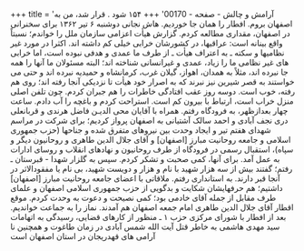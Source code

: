 +++
title = 'آرامش و چالش - صفحه - 00170'
+++
۱۵۴ شود . قرار شد، من به اصفهان بروم. افطار را همان جا خوردیم. هاش نجانی دوشنبه ۶ تیر ۱۳۶۲ برای سخنرانی در اصفهان، مقداری مطالعه کردم. گزارش هیأت اعزامی سازمان ملل را خواندم؛ نسبتاً واقع بینانه است: عراقیها، در کشورشان خرابی خیلی کم داشته اند. اکثرا در مورد غیر نظامیها و سکته ـ به اعتراف هیأت ـ از طرف ما عمدی و هدفی نبوده است، اما خرابی های غیر نظامی ما را زیاد، عمدی و غیرانسانی شناخته اند؛ البته مسئولان ما آنها را همه جا نبرده اند، مثلاً به همدان، اهواز، گیلان غرب، کرمانشاه و حمیدیه نبرده اند و حتی می خواستند به قصر شیرین نیز نبرند که به اصرار خود هیأت تا نزدیکی آنجا رفته اند؛ روی هم رفته، خوب است. دوسه روز عقب افتادگی خاطرات را هم جبران کردم. چون تلفن اصلی منزل خراب است، ارتباط با بیرون کم است. استراحت کردم و باغچه را آب دادم. ساعت چهار بعدازظهر، به فرودگاه رفتم. همراه با آقایان محى الديـن فاضل هرندی و قربانعلی دری نجف آبادی و احمد سالک آشتیانی به اصفهان پرواز کردیم؛ برای شرکت در مراسم شهدای هفتم تیر و ایجاد وحدت بین نیروهای متفرق شده و جناحها (حزب جمهوری اسلامی و جامعه روحانیت مبارز [اصفهان] و آقای جلال الدین طاهری و روحانیون دیگر و سپاه)، استقبال رسمی در فرودگاه از طرف روحانیون و نهادهای انقلاب و روسای ادارات به عمل آمد. برای آنها، کمی صحبت و تشکر کردم. سپس به گلزار شهدا - قبرستان ـ رفتم؛ گفتند بیش از سه هزار شهید با نام و هزار و دویست شهید، بی نام یا مفقودالاثر در آنجا قبر دارند. به استانداری رفتم. ملاقاتی با اعضای جامعه روحانیت مبارز [اصفهان] داشتیم؛ هم حرفهایشان شکایت و بدگویی از حزب جمهوری اسلامی اصفهان و علمای طرف مقابل از جمله آقای خادمی بود؛ کمی نصیحت و دعوت به وحدت کردم. موقع اقطار آقای جلال الدین طاهری امام جمعه اصفهان هم آمدند. نماز را به جماعت خواندیم. بعد از افطار با شورای مرکزی حزب ۱ ـ منظور از کارهای قضایی، رسیدگی به اتهامات سید مهدی هاشمی به خاطر قتل آیت الله شمس آبادی در زمان طاغوت و همچنین نا آرامی های قهدریجان در استان اصفهان است